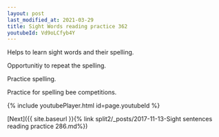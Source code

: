 ```yaml
---
layout: post
last_modified_at: 2021-03-29
title: Sight Words reading practice 362
youtubeId: Vd9oLCfyb4Y
---
```

 
 
Helps to learn sight words and their spelling.

Opportunitiy to repeat the spelling. 

Practice spelling. 
 
Practice for spelling bee competitions. 
 
{% include youtubePlayer.html id=page.youtubeId %}
 
 

[Next]({{ site.baseurl }}{% link  split2/_posts/2017-11-13-Sight sentences reading practice 286.md%})
 

